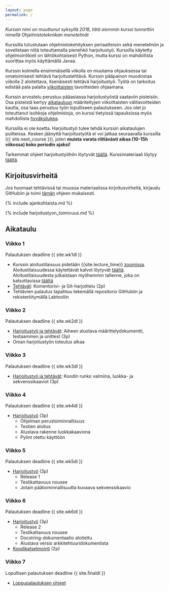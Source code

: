 ```yaml
---
layout: page
permalink: /
---
```


_Kurssin nimi on muuttunut syksyllä 2018, tätä aiemmin kurssi tunnettiin nimellä Ohjelmistotekniikan menetelmät_

Kurssilla tutustutaan ohjelmistokehityksen periaatteisiin sekä menetelmiin ja sovelletaan niitä toteuttamalla pienehkö harjoitustyö. Kurssilla käytetty ohjelmointikieli on lähtökohtaisesti Python, mutta kurssi on mahdollista suorittaa myös käyttämällä Javaa.

Kurssin kolmella ensimmäisellä viikolla on muutama ohjauksessa tai omatoimisesti tehtävä harjoitustehtävä. Kurssin pääpainon muodostaa viikolla 2 aloitettava, itsenäisesti tehtävä harjoitustyö. Työtä on tarkoitus edistää pala palalta [viikoittaisten](#aikataulu) tavoitteiden ohjaamana.

Kurssin arvostelu perustuu pääasiassa harjoitustyöstä saataviin pisteisiin. Osa pisteistä kertyy [aikatauluun](#aikataulu) määriteltyjen viikoittaisten välitavoitteiden kautta, osa taas perustuu työn lopulliseen palautukseen. Jos olet jo toteuttanut isohkoja ohjelmistoja, on kurssi tietyissä tapauksissa myös mahdollista [hyväksilukea](/hyvaksiluku).

Kurssilla ei ole koetta. Harjoitustyö tulee tehdä kurssin aikataulujen puitteissa. Kesken jäänyttä harjoitustyötä ei voi jatkaa seuraavalla kurssilla ({{ site.next_course }}), joten **muista varata riittävästi aikaa (10-15h viikossa) koko periodin ajaksi!**

Tarkemmat ohjeet harjoitustyöhön löytyvät [täällä](/harjoitustyo). Kurssimateriaali löytyy [täältä](/materiaali).

## Kirjoitusvirheitä

Jos huomaat tehtävissä tai muussa materiaalissa kirjoitusvirheitä, kirjaudu GitHubiin ja toimi [tämän](/korjausehdotus) ohjeen mukaisesti.

{% include ajankohtaista.md %}

{% include harjoitustyon_toimivuus.md %}

## Aikataulu

### Viikko 1

Palautuksen deadline {{ site.wk1dl }}

- Kurssin aloitustilaisuus pidetään {{site.lecture_time}} [zoomissa]({{site.lecture_link}}). Aloitustilaisuudessa käytettävät kalvot löytyvät [täältä]({{site.lecture_slides_link}}). Aloitustilaisuudesta julkaistaan myöhemmin tallenne, joka on katsottavissa [täältä]({{site.lecture_recording_link}})
- [Tehtävät](/python/viikko1): Komentorivi- ja Git-harjoittelu (2p)
- Tehtävien palautus tapahtuu tekemällä repositorio GitHubiin ja rekisteröitymällä Labtooliin

### Viikko 2

Palautuksen deadline {{ site.wk2dl }}

- [Harjoitustyö ja tehtävät](/python/viikko2): Aiheen alustava määrittelydokumentti, testaaminen ja unittest (3p)
- Oman harjoitustyön toteutus alkaa

### Viikko 3

Palautuksen deadline {{ site.wk3dl }}

- [Harjoitustyö ja tehtävät](/python/viikko3): Koodin runko valmiina, luokka- ja sekvenssikaaviot (3p)

### Viikko 4

Palautuksen deadline {{ site.wk4dl }}

- [Harjoitustyö](/python/viikko4) (3p)
  - Ohjelman perustoiminnallisuus
  - Testien aloitus
  - Alustava rakenne luokkakaaviona
  - Pylint otettu käyttöön

### Viikko 5

Palautuksen deadline {{ site.wk5dl }}

- [Harjoitustyö](/python/viikko5) (3p)
  - Release 1
  - Testikattavuus nousee
  - Jotain päätoiminnallisuutta kuvaava sekvenssikaavio

### Viikko 6

Palautuksen deadline {{ site.wk6dl }}

- [Harjoitustyö](/python/viikko6) (3p)
  - Release 2
  - Testikattavuus nousee
  - Docstring-dokumentaatio aloitettu
  - Alustava versio arkkitehtuuridokumentista
- [Koodikatselmointi](/python/viikko6#koodikatselmointi) (2p)

### Viikko 7

Lopullisen palautuksen deadline {{ site.finaldl }}

- [Loppupalautuksen ohjeet](/python/loppupalautus)

